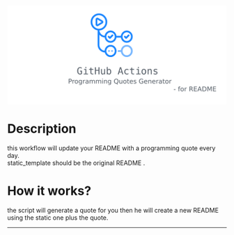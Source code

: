 <div align="center">
<img src="./images/logo.png" align="center" />
</div> 

# Description

this workflow will update your README with a programming quote every day.<br>
static_template should be the original README . <br>

# How it works?

the script will generate a quote for you then he will create a new README using the static one plus the quote.
***
